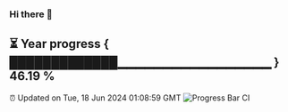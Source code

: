 ### Hi there 👋
⏳ Year progress { █████████████▁▁▁▁▁▁▁▁▁▁▁▁▁▁▁▁▁ } 46.19 %
---
⏰ Updated on Tue, 18 Jun 2024 01:08:59 GMT
![Progress Bar CI](https://github.com/liununu/liununu/workflows/Progress%20Bar%20CI/badge.svg)
